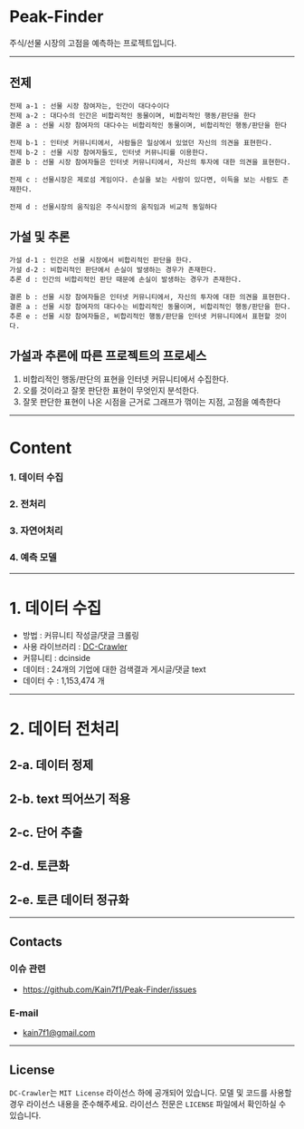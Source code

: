 # Peak-Finder

주식/선물 시장의 고점을 예측하는 프로젝트입니다.

---

## 전제

    전제 a-1 : 선물 시장 참여자는, 인간이 대다수이다
    전제 a-2 : 대다수의 인간은 비합리적인 동물이며, 비합리적인 행동/판단을 한다
    결론 a : 선물 시장 참여자의 대다수는 비합리적인 동물이며, 비합리적인 행동/판단을 한다

    전제 b-1 : 인터넷 커뮤니티에서, 사람들은 일상에서 있었던 자신의 의견을 표현한다.
    전제 b-2 : 선물 시장 참여자들도, 인터넷 커뮤니티를 이용한다.
    결론 b : 선물 시장 참여자들은 인터넷 커뮤니티에서, 자신의 투자에 대한 의견을 표현한다.

    전제 c : 선물시장은 제로섬 게임이다. 손실을 보는 사람이 있다면, 이득을 보는 사람도 존재한다.

    전제 d : 선물시장의 움직임은 주식시장의 움직임과 비교적 동일하다

## 가설 및 추론

    가설 d-1 : 인간은 선물 시장에서 비합리적인 판단을 한다.
    가설 d-2 : 비합리적인 판단에서 손실이 발생하는 경우가 존재한다.
    추론 d : 인간의 비합리적인 판단 때문에 손실이 발생하는 경우가 존재한다.

    결론 b : 선물 시장 참여자들은 인터넷 커뮤니티에서, 자신의 투자에 대한 의견을 표현한다.
    결론 a : 선물 시장 참여자의 대다수는 비합리적인 동물이며, 비합리적인 행동/판단을 한다.
    추론 e : 선물 시장 참여자들은, 비합리적인 행동/판단을 인터넷 커뮤니티에서 표현할 것이다.

## 가설과 추론에 따른 프로젝트의 프로세스
1. 비합리적인 행동/판단의 표현을 인터넷 커뮤니티에서 수집한다.
2. 오를 것이라고 잘못 판단한 표현이 무엇인지 분석한다.
3. 잘못 판단한 표현이 나온 시점을 근거로 그래프가 꺾이는 지점, 고점을 예측한다

---

# Content

### 1. 데이터 수집

### 2. 전처리

### 3. 자연어처리

### 4. 예측 모델

---

# 1. 데이터 수집

- 방법 : 커뮤니티 작성글/댓글 크롤링
- 사용 라이브러리 : [DC-Crawler](https://github.com/Kain7f1/DC-Crawler)
- 커뮤니티 : dcinside
- 데이터 : 24개의 기업에 대한 검색결과 게시글/댓글 text
- 데이터 수 : 1,153,474 개

---

# 2. 데이터 전처리

## 2-a. 데이터 정제
## 2-b. text 띄어쓰기 적용
## 2-c. 단어 추출
## 2-d. 토큰화
## 2-e. 토큰 데이터 정규화

---

## Contacts

### 이슈 관련
* https://github.com/Kain7f1/Peak-Finder/issues

### E-mail
* kain7f1@gmail.com

---

## License

`DC-Crawler`는 `MIT License` 라이선스 하에 공개되어 있습니다. 모델 및 코드를 사용할 경우 라이선스 내용을 준수해주세요. 라이선스 전문은 `LICENSE` 파일에서 확인하실 수 있습니다.
